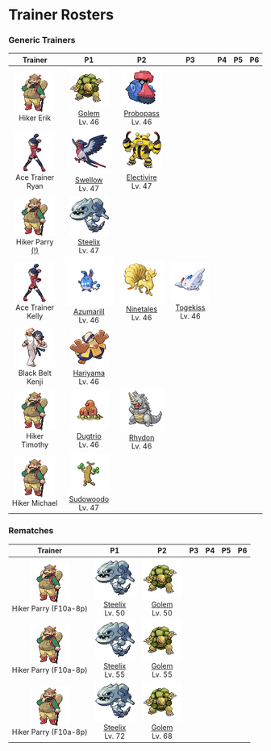 # Trainer Rosters

### Generic Trainers

| Trainer | P1 | P2 | P3 | P4 | P5 | P6 |
|:-------:|:--:|:--:|:--:|:--:|:--:|:--:|
| ![Hiker Erik](../../assets/trainers/hiker.png "Hiker Erik")<br>Hiker Erik | ![Golem](../../assets/sprites/golem/front.gif "Golem")<br>[Golem](../../pokemon/golem.md/)<br>Lv. 46 | ![Probopass](../../assets/sprites/probopass/front.gif "Probopass")<br>[Probopass](../../pokemon/probopass.md/)<br>Lv. 46 |
| ![Ace Trainer Ryan](../../assets/trainers/ace_trainer.png "Ace Trainer Ryan")<br>Ace Trainer Ryan | ![Swellow](../../assets/sprites/swellow/front.gif "Swellow")<br>[Swellow](../../pokemon/swellow.md/)<br>Lv. 47 | ![Electivire](../../assets/sprites/electivire/front.gif "Electivire")<br>[Electivire](../../pokemon/electivire.md/)<br>Lv. 47 |
| ![Hiker Parry [(!)](#rematches)](../../assets/trainers/hiker.png "Hiker Parry [(!)](#rematches)")<br>Hiker Parry [(!)](#rematches) | ![Steelix](../../assets/sprites/steelix/front.gif "Steelix")<br>[Steelix](../../pokemon/steelix.md/)<br>Lv. 47 |
| ![Ace Trainer Kelly](../../assets/trainers/ace_trainer.png "Ace Trainer Kelly")<br>Ace Trainer Kelly | ![Azumarill](../../assets/sprites/azumarill/front.gif "Azumarill")<br>[Azumarill](../../pokemon/azumarill.md/)<br>Lv. 46 | ![Ninetales](../../assets/sprites/ninetales/front.gif "Ninetales")<br>[Ninetales](../../pokemon/ninetales.md/)<br>Lv. 46 | ![Togekiss](../../assets/sprites/togekiss/front.gif "Togekiss")<br>[Togekiss](../../pokemon/togekiss.md/)<br>Lv. 46 |
| ![Black Belt Kenji](../../assets/trainers/black_belt.png "Black Belt Kenji")<br>Black Belt Kenji | ![Hariyama](../../assets/sprites/hariyama/front.gif "Hariyama")<br>[Hariyama](../../pokemon/hariyama.md/)<br>Lv. 46 |
| ![Hiker Timothy](../../assets/trainers/hiker.png "Hiker Timothy")<br>Hiker Timothy | ![Dugtrio](../../assets/sprites/dugtrio/front.gif "Dugtrio")<br>[Dugtrio](../../pokemon/dugtrio.md/)<br>Lv. 46 | ![Rhydon](../../assets/sprites/rhydon/front.gif "Rhydon")<br>[Rhydon](../../pokemon/rhydon.md/)<br>Lv. 46 |
| ![Hiker Michael](../../assets/trainers/hiker.png "Hiker Michael")<br>Hiker Michael | ![Sudowoodo](../../assets/sprites/sudowoodo/front.gif "Sudowoodo")<br>[Sudowoodo](../../pokemon/sudowoodo.md/)<br>Lv. 47 |


### Rematches

| Trainer | P1 | P2 | P3 | P4 | P5 | P6 |
|:-------:|:--:|:--:|:--:|:--:|:--:|:--:|
| ![Hiker Parry (F10a-8p)](../../assets/trainers/hiker.png "Hiker Parry (F10a-8p)")<br>Hiker Parry (F10a-8p) | ![Steelix](../../assets/sprites/steelix/front.gif "Steelix")<br>[Steelix](../../pokemon/steelix.md/)<br>Lv. 50 | ![Golem](../../assets/sprites/golem/front.gif "Golem")<br>[Golem](../../pokemon/golem.md/)<br>Lv. 50 |
| ![Hiker Parry (F10a-8p)](../../assets/trainers/hiker.png "Hiker Parry (F10a-8p)")<br>Hiker Parry (F10a-8p) | ![Steelix](../../assets/sprites/steelix/front.gif "Steelix")<br>[Steelix](../../pokemon/steelix.md/)<br>Lv. 55 | ![Golem](../../assets/sprites/golem/front.gif "Golem")<br>[Golem](../../pokemon/golem.md/)<br>Lv. 55 |
| ![Hiker Parry (F10a-8p)](../../assets/trainers/hiker.png "Hiker Parry (F10a-8p)")<br>Hiker Parry (F10a-8p) | ![Steelix](../../assets/sprites/steelix/front.gif "Steelix")<br>[Steelix](../../pokemon/steelix.md/)<br>Lv. 72 | ![Golem](../../assets/sprites/golem/front.gif "Golem")<br>[Golem](../../pokemon/golem.md/)<br>Lv. 68 |

